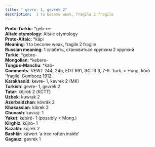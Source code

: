 ```yaml
---
title: " gevre- 1, gevrek 2"
description:  1 to become weak, fragile 2 fragile
---
```


<strong>Proto-Turkic</strong>:  *geb-re-<br>
<strong>Altaic etymology</strong>:  Altaic etymology<br>
<strong> Proto-Altaic</strong>:  *kăpi<br>
<strong>Meaning</strong>:  1 to become weak, fragile 2 fragile<br>
<strong>Russian meaning</strong>:  1 слабеть, становиться хрупким 2 хрупкий<br>
<strong>Turkic</strong>:  *gebre-<br>
<strong>Mongolian</strong>:  *kebere-<br>
<strong>Tungus-Manchu</strong>:  *kab-<br>
<strong>Comments</strong>:  VEWT 244, 245, EDT 691, ЭСТЯ 3, 7-9. Turk. > Hung. kőrő 'fragile' Gombocz 1912.<br>
<strong>Karakhanid</strong>:  kevre- 1, kevrek 2 (MK)<br>
<strong>Turkish</strong>:  gevre- 1, gevrek 2<br>
<strong>Tatar</strong>:  köjrök 2 (КСТТ)<br>
<strong>Uzbek</strong>:  kuwrak 2<br>
<strong>Azerbaidzhan</strong>:  kövräk 2<br>
<strong>Khakassian</strong>:  kibrek 2<br>
<strong>Chuvash</strong>:  kavraj- 1<br>
<strong>Yakut</strong>:  kebirē- 1 (possibly < Mong.)<br>
<strong>Kirghiz</strong>:  küjrö- 1<br>
<strong>Kazakh</strong>:  küjrek 2<br>
<strong>Bashkir</strong>:  käwert 'a tree rotten inside'<br>
<strong>Gagauz</strong>:  gevrek 1<br>


